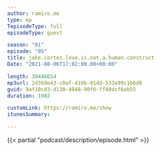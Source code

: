 ```yaml
---
author: ramiro.me
type: ep
TepisodeType: full
episodeType: guest

season: "01"
episode: "05"
title: jake.cortez.love.is.not.a.human.construct
Date: "2021-08-06T17:02:00.00+00:00"

length: 30446654
mp3url: 2d369e43-c0af-419b-914d-533a99c1b6d0
guid: 9af10cd3-d130-4948-90f6-ff40dcf6eb55
duration: 1902

customLink: https://ramiro.me/show
itunesSummary: 

---
```

{{< partial "podcast/description/episode.html" >}}

